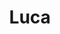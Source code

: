 ---
title: "Luca"
year: 2021
rating: 4
stars: "★★★★"
rewatched: false
permalink: "luca-2021"
watched_on: 2021-06-18
---